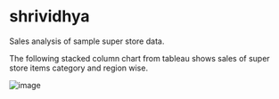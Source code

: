 # shrividhya
Sales analysis of sample super store data.

The following stacked column chart  from tableau shows sales of super store items category and region wise.

![image](https://github.com/user-attachments/assets/bc288019-c294-447b-9bb3-d9bb8545022c)


